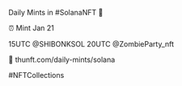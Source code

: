 Daily Mints in #SolanaNFT 🚀

⏰ Mint Jan 21

15UTC @SHIBONKSOL
20UTC @ZombieParty_nft

🔗 thunft.com/daily-mints/solana

#NFTCollections